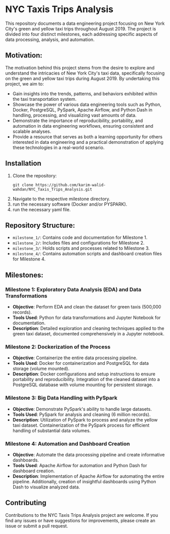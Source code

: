# NYC Taxis Trips Analysis

This repository documents a data engineering project focusing on New York City's green and yellow taxi trips throughout August 2019. The project is divided into four distinct milestones, each addressing specific aspects of data processing, analysis, and automation.
## Motivation:

The motivation behind this project stems from the desire to explore and understand the intricacies of New York City's taxi data, specifically focusing on the green and yellow taxi trips during August 2019. By undertaking this project, we aim to:

- Gain insights into the trends, patterns, and behaviors exhibited within the taxi transportation system.
- Showcase the power of various data engineering tools such as Python, Docker, PostgreSQL, PySpark, Apache Airflow, and Python Dash in handling, processing, and visualizing vast amounts of data.
- Demonstrate the importance of reproducibility, portability, and automation in data engineering workflows, ensuring consistent and scalable analyses.
- Provide a resource that serves as both a learning opportunity for others interested in data engineering and a practical demonstration of applying these technologies in a real-world scenario.

## Installation

1. Clone the repository:
   ```
   git clone https://github.com/karim-walid-wahdan/NYC_Taxis_Trips_Analysis.git
   ```
2. Navigate to the respective milestone directory.
3. run the necessary software (Docker and/or PYSPARK).
4. run the necessary yaml file.
## Repository Structure:

- `milestone_1/`: Contains code and documentation for Milestone 1.
- `milestone_2/`: Includes files and configurations for Milestone 2.
- `milestone_3/`: Holds scripts and processes related to Milestone 3.
- `milestone_4/`: Contains automation scripts and dashboard creation files for Milestone 4.

## Milestones:

### Milestone 1: Exploratory Data Analysis (EDA) and Data Transformations

- **Objective**: Perform EDA and clean the dataset for green taxis (500,000 records).
- **Tools Used**: Python for data transformations and Jupyter Notebook for documentation.
- **Description**: Detailed exploration and cleaning techniques applied to the green taxi dataset, documented comprehensively in a Jupyter notebook.

### Milestone 2: Dockerization of the Process

- **Objective**: Containerize the entire data processing pipeline.
- **Tools Used**: Docker for containerization and PostgreSQL for data storage (volume mounted).
- **Description**: Docker configurations and setup instructions to ensure portability and reproducibility. Integration of the cleaned dataset into a PostgreSQL database with volume mounting for persistent storage.

### Milestone 3: Big Data Handling with PySpark

- **Objective**: Demonstrate PySpark's ability to handle large datasets.
- **Tools Used**: PySpark for analysis and cleaning (6 million records).
- **Description**: Utilization of PySpark to process and analyze the yellow taxi dataset. Containerization of the PySpark process for efficient handling of substantial data volumes.

### Milestone 4: Automation and Dashboard Creation

- **Objective**: Automate the data processing pipeline and create informative dashboards.
- **Tools Used**: Apache Airflow for automation and Python Dash for dashboard creation.
- **Description**: Implementation of Apache Airflow for automating the entire pipeline. Additionally, creation of insightful dashboards using Python Dash to visualize analyzed data.


## Contributing

Contributions to the NYC Taxis Trips Analysis project are welcome. If you find any issues or have suggestions for improvements, please create an issue or submit a pull request.
